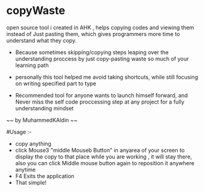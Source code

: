 # copyWaste
open source tool i created in AHK , helps copying codes and viewing them instead of  Just pasting them,
which gives programmers more time to understand what they copy.

- Because sometimes skipping/copying steps leaping over the understanding proccess
by just copy-pasting waste so much of your learning path

- personally this tool helped me avoid taking shortcuts,
while still focusing on writing specified part to type

- Recommended tool for anyone wants to launch himself forward,
and Never miss the self code proccessing step at any project for a fully understanding mindset

~~ by MuhammedKAldin ~~

#Usage :-
- copy anything
- click Mouse3 "middle Mouseb Button" in anyarea of your screen to display the copy to that place while you are working , it will stay there, also you can click Middle mouse button again to reposition it anywhere anytime
- F4 Exits the application
- That simple!
